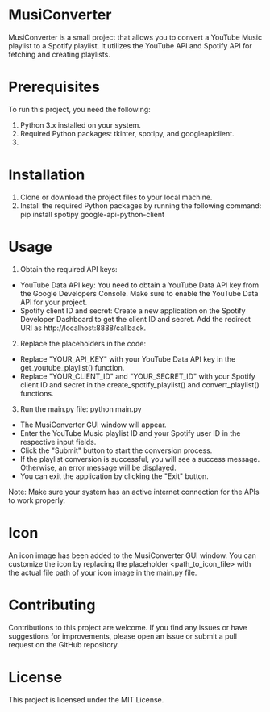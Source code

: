 # MusiConverter
MusiConverter is a small project that allows you to convert a YouTube Music playlist to a Spotify playlist. It utilizes the YouTube API and Spotify API for fetching and creating playlists.

# Prerequisites
To run this project, you need the following:
1. Python 3.x installed on your system.
2. Required Python packages: tkinter, spotipy, and googleapiclient.
3. 

# Installation
1. Clone or download the project files to your local machine.
2. Install the required Python packages by running the following command: pip install spotipy google-api-python-client

# Usage
1. Obtain the required API keys:
- YouTube Data API key: You need to obtain a YouTube Data API key from the Google Developers Console. Make sure to enable the YouTube Data API for your project.
- Spotify client ID and secret: Create a new application on the Spotify Developer Dashboard to get the client ID and secret. Add the redirect URI as http://localhost:8888/callback.

2. Replace the placeholders in the code:
- Replace "YOUR_API_KEY" with your YouTube Data API key in the get_youtube_playlist() function.
- Replace "YOUR_CLIENT_ID" and "YOUR_SECRET_ID" with your Spotify client ID and secret in the create_spotify_playlist() and convert_playlist() functions.

3. Run the main.py file: python main.py
- The MusiConverter GUI window will appear.
- Enter the YouTube Music playlist ID and your Spotify user ID in the respective input fields.
- Click the "Submit" button to start the conversion process.
- If the playlist conversion is successful, you will see a success message. Otherwise, an error message will be displayed.
- You can exit the application by clicking the "Exit" button.

Note: Make sure your system has an active internet connection for the APIs to work properly.

# Icon
An icon image has been added to the MusiConverter GUI window. You can customize the icon by replacing the placeholder <path_to_icon_file> with the actual file path of your icon image in the main.py file.

# Contributing
Contributions to this project are welcome. If you find any issues or have suggestions for improvements, please open an issue or submit a pull request on the GitHub repository.

# License
This project is licensed under the MIT License.